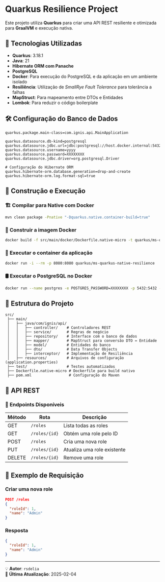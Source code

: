 # Quarkus Resilience Project

Este projeto utiliza **Quarkus** para criar uma API REST resiliente e otimizada para **GraalVM** e execução nativa.

## 🚀 Tecnologias Utilizadas

- **Quarkus**: 3.18.1
- **Java**: 21
- **Hibernate ORM com Panache**
- **PostgreSQL**
- **Docker**: Para execução do PostgreSQL e da aplicação em um ambiente isolado
- **Resiliência**: Utilização de *SmallRye Fault Tolerance* para tolerância a falhas
- **MapStruct**: Para mapeamento entre DTOs e Entidades
- **Lombok**: Para reduzir o código boilerplate

## 🛠️ Configuração do Banco de Dados

```properties
quarkus.package.main-class=com.ignis.api.MainApplication

quarkus.datasource.db-kind=postgresql
quarkus.datasource.jdbc.url=jdbc:postgresql://host.docker.internal:5432/postgres
quarkus.datasource.username=yyyy
quarkus.datasource.password=XXXXXXXX
quarkus.datasource.jdbc.driver=org.postgresql.Driver

# Configuração do Hibernate ORM
quarkus.hibernate-orm.database.generation=drop-and-create
quarkus.hibernate-orm.log.format-sql=true
```

## 🔨 Construção e Execução

### 🏗️ **Compilar para Native com Docker**

```sh
mvn clean package -Pnative "-Dquarkus.native.container-build=true"
```

### 🐳 **Construir a imagem Docker**

```sh
docker build -f src/main/docker/Dockerfile.native-micro -t quarkus/ms-quarkus-native-resilience .
```

### 🚀 **Executar o container da aplicação**

```sh
docker run -i --rm -p 8080:8080 quarkus/ms-quarkus-native-resilience
```

### 🛢️ **Executar o PostgreSQL no Docker**

```sh
docker run --name postgres -e POSTGRES_PASSWORD=XXXXXXXX -p 5432:5432 -d postgres
```

## 📜 Estrutura do Projeto

```
src/
 ├── main/
 │   ├── java/com/ignis/api/
 │   │   ├── controller/    # Controladores REST
 │   │   ├── service/       # Regras de negócio
 │   │   ├── repository/    # Interface com o banco de dados
 │   │   ├── mapper/        # MapStruct para conversão DTO ↔ Entidade
 │   │   ├── model/         # Entidades do banco
 │   │   ├── dto/           # Data Transfer Objects
 │   │   ├── interceptor/   # Implementação de Resiliência
 │   ├── resources/         # Arquivos de configuração (application.properties)
 ├── test/                  # Testes automatizados
 ├── Dockerfile.native-micro # Dockerfile para build nativo
 ├── pom.xml                 # Configuração do Maven
```

## 🔄 API REST

### 📌 **Endpoints Disponíveis**

| Método  | Rota            | Descrição                        |
|---------|----------------|--------------------------------|
| GET     | `/roles`       | Lista todas as roles         |
| GET     | `/roles/{id}`  | Obtém uma role pelo ID       |
| POST    | `/roles`       | Cria uma nova role          |
| PUT     | `/roles/{id}`  | Atualiza uma role existente |
| DELETE  | `/roles/{id}`  | Remove uma role             |

## 📌 Exemplo de Requisição

### **Criar uma nova role**

```json
POST /roles
{
  "roleId": 1,
  "name": "Admin"
}
```

### **Resposta**

```json
{
  "roleId": 1,
  "name": "Admin"
}
```

---

💡 **Autor**: `rsdelia`  
📅 **Última Atualização**: 2025-02-04

